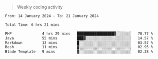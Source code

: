 > Weekly coding activity
<!--START_SECTION:waka-->

```txt
From: 14 January 2024 - To: 21 January 2024

Total Time: 6 hrs 21 mins

PHP              4 hrs 29 mins   █████████████████▓░░░░░░░   70.77 %
Java             55 mins         ███▓░░░░░░░░░░░░░░░░░░░░░   14.57 %
Markdown         13 mins         █░░░░░░░░░░░░░░░░░░░░░░░░   03.57 %
Bash             11 mins         ▓░░░░░░░░░░░░░░░░░░░░░░░░   02.95 %
Blade Template   9 mins          ▓░░░░░░░░░░░░░░░░░░░░░░░░   02.38 %
```

<!--END_SECTION:waka-->
